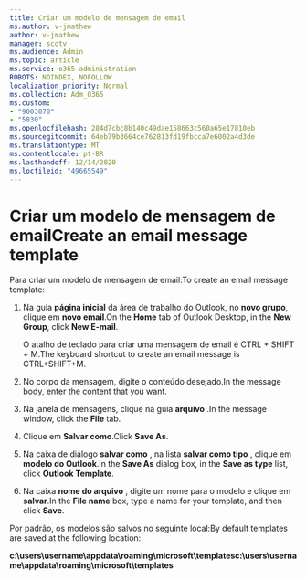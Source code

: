 ```yaml
---
title: Criar um modelo de mensagem de email
ms.author: v-jmathew
author: v-jmathew
manager: scotv
ms.audience: Admin
ms.topic: article
ms.service: o365-administration
ROBOTS: NOINDEX, NOFOLLOW
localization_priority: Normal
ms.collection: Adm_O365
ms.custom:
- "9003070"
- "5830"
ms.openlocfilehash: 284d7cbc8b140c49dae158663c560a65e17810eb
ms.sourcegitcommit: 64eb79b3664ce762813fd19fbcca7e6002a4d3de
ms.translationtype: MT
ms.contentlocale: pt-BR
ms.lasthandoff: 12/14/2020
ms.locfileid: "49665549"
---
```

# <a name="create-an-email-message-template"></a><span data-ttu-id="50765-102">Criar um modelo de mensagem de email</span><span class="sxs-lookup"><span data-stu-id="50765-102">Create an email message template</span></span>

<span data-ttu-id="50765-103">Para criar um modelo de mensagem de email:</span><span class="sxs-lookup"><span data-stu-id="50765-103">To create an email message template:</span></span>

1. <span data-ttu-id="50765-104">Na guia **página inicial** da área de trabalho do Outlook, no **novo grupo**, clique em **novo email**.</span><span class="sxs-lookup"><span data-stu-id="50765-104">On the **Home** tab of Outlook Desktop, in the **New Group**, click **New E-mail**.</span></span>

    <span data-ttu-id="50765-105">O atalho de teclado para criar uma mensagem de email é CTRL + SHIFT + M.</span><span class="sxs-lookup"><span data-stu-id="50765-105">The keyboard shortcut to create an email message is CTRL+SHIFT+M.</span></span>

2. <span data-ttu-id="50765-106">No corpo da mensagem, digite o conteúdo desejado.</span><span class="sxs-lookup"><span data-stu-id="50765-106">In the message body, enter the content that you want.</span></span>
3. <span data-ttu-id="50765-107">Na janela de mensagens, clique na guia **arquivo** .</span><span class="sxs-lookup"><span data-stu-id="50765-107">In the message window, click the **File** tab.</span></span>
4. <span data-ttu-id="50765-108">Clique em **Salvar como**.</span><span class="sxs-lookup"><span data-stu-id="50765-108">Click **Save As**.</span></span>
5. <span data-ttu-id="50765-109">Na caixa de diálogo **salvar como** , na lista **salvar como tipo** , clique em **modelo do Outlook**.</span><span class="sxs-lookup"><span data-stu-id="50765-109">In the **Save As** dialog box, in the **Save as type** list, click **Outlook Template**.</span></span>
6. <span data-ttu-id="50765-110">Na caixa **nome do arquivo** , digite um nome para o modelo e clique em **salvar**.</span><span class="sxs-lookup"><span data-stu-id="50765-110">In the **File name** box, type a name for your template, and then click **Save**.</span></span>

<span data-ttu-id="50765-111">Por padrão, os modelos são salvos no seguinte local:</span><span class="sxs-lookup"><span data-stu-id="50765-111">By default templates are saved at the following location:</span></span>

<span data-ttu-id="50765-112">**c:\users\username\appdata\roaming\microsoft\templates**</span><span class="sxs-lookup"><span data-stu-id="50765-112">**c:\users\username\appdata\roaming\microsoft\templates**</span></span>
